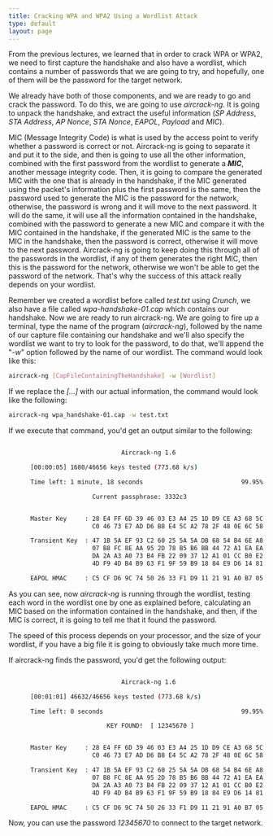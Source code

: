 ```yaml
---
title: Cracking WPA and WPA2 Using a Wordlist Attack
type: default
layout: page
---
```


From the previous lectures, we learned that in order to crack WPA or WPA2, we
need to first capture the handshake and also have a wordlist, which contains a
number of passwords that we are going to try, and hopefully, one of them will be
the password for the target network.

We already have both of those components, and we are ready to go and crack the
password. To do this, we are going to use _aircrack-ng_. It is going to unpack
the handshake, and extract the useful information (_SP Address_, _STA Address_,
_AP Nonce_, _STA Nonce_, _EAPOL_, _Payload_ and _MIC_).

MIC (Message Integrity Code) is what is used by the access point to verify
whether a password is correct or not. Aircrack-ng is going to separate it and
put it to the side, and then is going to use all the other information, combined
with the first password from the wordlist to generate a _**MIC**_, another
message integrity code. Then, it is going to compare the generated MIC with the
one that is already in the handshake, if the MIC generated using the packet's
information plus the first password is the same, then the password used to
generate the MIC is the password for the network, otherwise, the password is
wrong and it will move to the next password. It will do the same, it will use
all the information contained in the handshake, combined with the password to
generate a new MIC and compare it with the MIC contained in the handshake, if
the generated MIC is the same to the MIC in the handshake, then the password is
correct, otherwise it will move to the next password. Aircrack-ng is going to
keep doing this through all of the passwords in the wordlist, if any of them
generates the right MIC, then this is the password for the network, otherwise we
won't be able to get the password of the network. That's why the success of this
attack really depends on your wordlist.

Remember we created a wordlist before called _test.txt_ using _Crunch_, we also
have a file called _wpa-handshake-01.cap_ which contains our handshake. Now we
are ready to run aircrack-ng. We are going to fire up a terminal, type the name
of the program (_aircrack-ng_), followed by the name of our capture file
containing our handshake and we'll also specify the wordlist we want to try to
look for the password, to do that, we'll append the "_-w_" option followed by
the name of our wordlist. The command would look like this:

```bash
aircrack-ng [CapFileContainingTheHandshake] -w [Wordlist]
```

If we replace the _[...]_ with our actual information, the command would look
like the following:

```bash
aircrack-ng wpa_handshake-01.cap -w test.txt
```

If we execute that command, you'd get an output similar to the following:

```bash

                               Aircrack-ng 1.6 

      [00:00:05] 1680/46656 keys tested (773.68 k/s) 

      Time left: 1 minute, 18 seconds                           99.95%

                       Current passphrase: 3332c3                     


      Master Key     : 28 E4 FF 6D 39 46 03 E3 A4 25 1D D9 CE A3 68 5C 
                       C0 46 73 E7 AD D6 B8 E4 5C A2 78 2F 48 0E 6C 58 

      Transient Key  : 47 1B 5A EF 93 C2 60 25 5A 5A DB 68 54 B4 6E A8 
                       07 B8 FC 8E AA 95 2D 78 B5 B6 BB 44 72 A1 EA EA 
                       DA 2A A3 A0 73 B4 FB 22 09 37 12 A1 01 CC B0 E2 
                       4D F9 4D B4 B9 63 F1 9F 59 B9 18 84 E9 D6 14 81 

      EAPOL HMAC     : C5 CF D6 9C 74 50 26 33 F1 D9 11 21 91 A0 B7 05
```

As you can see, now _aircrack-ng_ is running through the wordlist, testing each
word in the wordlist one by one as explained before, calculating an MIC based on
the information contained in the handshake, and then, if the MIC is correct, it
is going to tell me that it found the password.

The speed of this process depends on your processor, and the size of your
wordlist, if you have a big file it is going to obviously take much more time.

If aircrack-ng finds the password, you'd get the following output:

```bash

                               Aircrack-ng 1.6 

      [00:01:01] 46632/46656 keys tested (773.68 k/s) 

      Time left: 0 seconds                                      99.95%

                           KEY FOUND!  [ 12345670 ]                   


      Master Key     : 28 E4 FF 6D 39 46 03 E3 A4 25 1D D9 CE A3 68 5C 
                       C0 46 73 E7 AD D6 B8 E4 5C A2 78 2F 48 0E 6C 58 

      Transient Key  : 47 1B 5A EF 93 C2 60 25 5A 5A DB 68 54 B4 6E A8 
                       07 B8 FC 8E AA 95 2D 78 B5 B6 BB 44 72 A1 EA EA 
                       DA 2A A3 A0 73 B4 FB 22 09 37 12 A1 01 CC B0 E2 
                       4D F9 4D B4 B9 63 F1 9F 59 B9 18 84 E9 D6 14 81 

      EAPOL HMAC     : C5 CF D6 9C 74 50 26 33 F1 D9 11 21 91 A0 B7 05
```

Now, you can use the password _12345670_ to connect to the target network.
